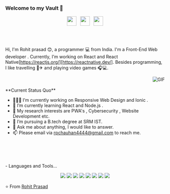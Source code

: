 ###                                                                      Welcome to my Vault 👋

<p align='center'>
<!-- <a href="https://dev.to/waylonwalker"><img height="30" src="https://raw.githubusercontent.com/WaylonWalker/WaylonWalker/main/icon/dev.png"></a>&nbsp;&nbsp; -->
<a href="https://twitter.com/Rohitpr33405270"><img height="30" src="https://github.com/WaylonWalker/WaylonWalker/blob/main/icon/twitter.png?raw=true"></a>&nbsp;&nbsp;
<a href="https://instagram.com/rohitpr301"><img height="30" src="https://github.com/WaylonWalker/WaylonWalker/blob/main/icon/instagram.jpg?raw=true"></a>&nbsp;&nbsp;
<a href="https://www.linkedin.com/in/rohit-prasad-602532172/"><img height="30" src="https://github.com/WaylonWalker/WaylonWalker/blob/main/icon/linkedin.png?raw=true"></a>
</p>

<br />
<br />

Hi, I'm Rohit prasad 😊, a programmer 💻 from India. I'm a Front-End Web developer . Currently, I'm working on React and React Native[https://reactjs.org/][https://reactnative.dev/]. Besides programming, I like travelling 🚞✈ and playing video games 🎧💻.

  <img align="right" alt="GIF" src="https://media.giphy.com/media/USV0ym3bVWQJJmNu3N/giphy.gif" />
<br />
<br />
**Current Status Quo**

- 👨🏻‍💻 I’m currently working on Responsive Web Design and Ionic .
- 🌱 I’m currently learning React and Node.js .
- 🤔 My research interests are PWA's , Cybersecurity , Website Development etc.
- 💼 I’m pursuing a B.tech degree at SRM IST.
- 💬 Ask me about anything, I would like to answer.
- 📫 Please email via rpchauhan4444@gmail.com to reach me.


<br />
<br />
<br />
<br />
- Languages and Tools...
<br />
<p align="center">

 <img src="https://img.shields.io/badge/html5%20-%23E34F26.svg?&style=for-the-badge&logo=html5&logoColor=white"/>
	<img src="https://img.shields.io/badge/css3%20-%231572B6.svg?&style=for-the-badge&logo=css3&logoColor=white"/>
	<img src="https://img.shields.io/badge/javascript%20-%23323330.svg?&style=for-the-badge&logo=javascript&logoColor=%23F7DF1E"/>
	<img src="https://img.shields.io/badge/c++%20-%2300599C.svg?&style=for-the-badge&logo=c%2B%2B&ogoColor=white"/>
	<img src="https://img.shields.io/badge/react%20-%2320232a.svg?&style=for-the-badge&logo=react&logoColor=%2361DAFB"/>
	<img src="https://img.shields.io/badge/react_native%20-%2320232a.svg?&style=for-the-badge&logo=react&logoColor=%2361DAFB"/>
<img src="https://img.shields.io/badge/bootstrap%20-%23563D7C.svg?&style=for-the-badge&logo=bootstrap&logoColor=white"/>
<img src="https://img.shields.io/badge/git%20-%23F05033.svg?&style=for-the-badge&logo=git&logoColor=white"/>


</p>

⭐️ From [Rohit Prasad](https://github.com/Digital-god)
